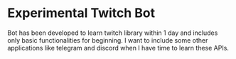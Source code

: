 # Experimental Twitch Bot

Bot has been developed to learn twitch library within 1 day and includes only basic functionalities for beginning. I want to include some other applications like telegram and discord when I have time to learn these APIs.
